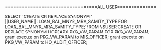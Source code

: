 =================================ALL USER==============

SELECT 'CREATE OR REPLACE SYNONYM ' ||USER_NAME||'.LOAN_BAL_MNYR_MRA_SAMITY_TYPE FOR LOAN_BAL_MNYR_MRA_SAMITY_TYPE;'FROM  V$USER
CREATE OR REPLACE SYNONYM HOPEAPX.PKG_VW_PARAM FOR PKG_VW_PARAM; 
grant execute on PKG_VW_PARAM to MIS_OFFICER;
grant execute on PKG_VW_PARAM to HO_AUDIT_OFFICER;
